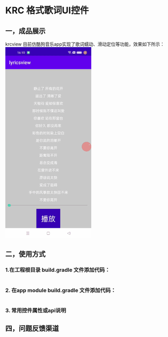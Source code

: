 # KRC 格式歌词UI控件
## 一，成品展示
krcview 目前仿酷狗音乐app实现了歌词蠕动、滑动定位等功能，效果如下所示：
![image](https://github.com/censhengde/krcview/blob/master/res/krcview.gif)
## 二，使用方式
### 1.在工程根目录 build.gradle 文件添加代码：
```agsl

```
### 2. 在app module build.gradle 文件添加代码：
```agsl

```
### 3. 常用控件属性或api说明
## 四，问题反馈渠道
